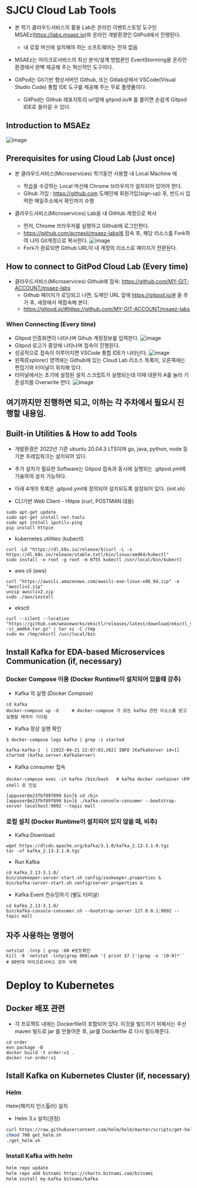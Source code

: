 # SJCU Cloud Lab Tools

- 본 학기 클라우드서비스의 활용 Lab은 온라인 이벤트스토밍 도구인 MSAEz(https://labs.msaez.io)와 온라인 개발환경인 GitPod에서 진행된다.
  - 내 로컬 머신에 설치해야 하는 소프트웨어는 전혀 없음

- MSAEz는 마이크로서비스의 최신 분석/설계 방법론인 EventStorming을 온라인 환경에서 완벽 제공해 주는 혁신적인 도구이다. 

- GitPod는 Git기반 형상서버인 Github, 또는 Gitlab상에서 VSCode(Visual Studio Code) 통합 IDE 도구를 제공해 주는 무료  플랫폼이다.
  - GitPod는 Github 레포지토리 url앞에 gitpod.io/# 를 붙이면 손쉽게 Gitpod IDE로 들어갈 수 있다.


## Introduction to MSAEz
![image](https://user-images.githubusercontent.com/35618409/187050405-cea49907-cb81-48a2-9533-30133793197a.png)


## Prerequisites for using Cloud Lab (Just once)
- 본 클라우드서비스(Microservices) 학기동안 사용할 내 Local Machine 에
  - 학습을 수강하는 Local 머신에 Chrome 브라우저가 설치되어 있어야 한다.
  - Gihub 가입 : https://github.com 도메인에 회원가입(sign-up) 후, 반드시 입력한 메일주소에서 확인까지 수행

- 클라우드서비스(Microservices) Lab을 내 GitHub 계정으로 복사
  - 먼저, Chrome 브라우저를 실행하고 Github에 로그인한다.
  - https://github.com/acmexii/msaez-labs에 접속 후, 해당 리소스를 Fork하여 나의 Git계정으로 복사한다.
![image](https://user-images.githubusercontent.com/35618409/187021900-f0285913-5fab-4ab0-9fe9-a9a4d75a2618.png)
  - Fork가 완료되면 Github URL이 내 계정의 리소스로 페이지가 전환된다.


## How to connect to GitPod Cloud Lab (Every time)
- 클라우드서비스(Microservices) Github에 접속: https://github.com/MY-GIT-ACCOUNT/msaez-labs
  - Github 페이지가 로딩되고 나면, 도메인 URL 앞에 https://gitpod.io/# 을 추가 후, 새창에서 재접속해 본다.
  - https://gitpod.io/#https://github.com/MY-GIT-ACCOUNT/msaez-labs


### When Connecting (Every time)
- Gitpod 인증화면이 나타나며 Gihub 계정정보를 입력한다.
![image](https://user-images.githubusercontent.com/35618409/187013335-cee187a1-cd43-4752-b881-424af1a9f2f9.png)
- Gitpod 로고가 중앙에 나타나며 접속이 진행된다.
- 성공적으로 접속이 이루어지면 VSCode 통합 IDE가 나타난다.
![image](https://user-images.githubusercontent.com/35618409/187012423-53229178-9221-492f-bf75-b493e99782be.png)
- 왼쪽(Explorer) 영역에는 Github에 있는 Cloud Lab 리소스 목록이, 오른쪽에는 편집기와 터미널이 위치해 있다.
- 터미널에서는 초기에 설정된 설치 스크립트가 실행되는데 이때 대문자 A를 눌러 기존설치를 Overwrite 한다.
![image](https://user-images.githubusercontent.com/35618409/190939445-68358ce2-53cd-4565-af1d-25aa29c9ebcf.png)



## 여기까지만 진행하면 되고, 이하는 각 주차에서 필요시 진행할 내용임. 


## Built-in Utilities & How to add Tools 
- 개발환경은 2022년 기준 ubuntu 20.04.3 LTS이며 go, java, python, node 등 기본 프레임워크는 설치되어 있다.
- 추가 설치가 필요한 Software는 Gitpod 접속과 동시에 실행되는 .gitpod.yml에 기술하여 설치 가능하다.
- 아래 4개의 목록은 .gitpod.yml에 정의되어 설치되도록 설정되어 있다. (init.sh)

- CLI기반 Web Client - Httpie (curl, POSTMAN 대용) 
```
sudo apt-get update
sudo apt-get install net-tools
sudo apt install iputils-ping
pip install httpie
```

- kubernetes utilities (kubectl)
```
curl -LO "https://dl.k8s.io/release/$(curl -L -s https://dl.k8s.io/release/stable.txt)/bin/linux/amd64/kubectl"
sudo install -o root -g root -m 0755 kubectl /usr/local/bin/kubectl
```

- aws cli (aws)
```
curl "https://awscli.amazonaws.com/awscli-exe-linux-x86_64.zip" -o "awscliv2.zip"
unzip awscliv2.zip
sudo ./aws/install
```

- eksctl 
```
curl --silent --location "https://github.com/weaveworks/eksctl/releases/latest/download/eksctl_$(uname -s)_amd64.tar.gz" | tar xz -C /tmp
sudo mv /tmp/eksctl /usr/local/bin
```

## Install Kafka for EDA-based Microservices Communication (if, necessary)

### Docker Compose 이용 (Docker Runtime이 설치되어 있을때 강추)
- Kafka 의 실행 (Docker Compose)
```
cd kafka
docker-compose up -d     # docker-compose 가 모든 kafka 관련 리소스를 받고 실행할 때까지 기다림
```
- Kafka 정상 실행 확인
```
$ docker-compose logs kafka | grep -i started    

kafka-kafka-1  | [2022-04-21 22:07:03,262] INFO [KafkaServer id=1] started (kafka.server.KafkaServer)
```
- Kafka consumer 접속
```
docker-compose exec -it kafka /bin/bash   # kafka docker container 내부 shell 로 진입

[appuser@e23fbf89f899 bin]$ cd /bin
[appuser@e23fbf89f899 bin]$ ./kafka-console-consumer --bootstrap-server localhost:9092 --topic mall
```


### 로컬 설치 (Docker Runtime이 설치되어 있지 않을 때, 비추)
- Kafka Download
```
wget https://dlcdn.apache.org/kafka/3.1.0/kafka_2.13-3.1.0.tgz
tar -xf kafka_2.13-3.1.0.tgz
```

- Run Kafka
```
cd kafka_2.13-3.1.0/
bin/zookeeper-server-start.sh config/zookeeper.properties &
bin/kafka-server-start.sh config/server.properties &
```

- Kafka Event 컨슈밍하기 (별도 터미널)
```
cd kafka_2.13-3.1.0/
bin/kafka-console-consumer.sh --bootstrap-server 127.0.0.1:9092 --topic mall
```

## 자주 사용하는 명령어
```
netstat -lntp | grep :80 #포트확인
kill -9 `netstat -lntp|grep 808|awk '{ print $7 }'|grep -o '[0-9]*'`   # 80번대 마이크로서비스 모두 삭제
```

# Deploy to Kubernetes

## Docker 배포 관련

- 각 프로젝트 내에는 Dockerfile이 포함되어 있다. 이것을 빌드하기 위해서는 우선 maven 빌드로 jar 를 만들어준 후, jar를 Dockerfile 로 다시 빌드해준다.

```
cd order
mvn package -B
docker build -t order:v1 .
docker run order:v1
```

## Istall Kafka on Kubernetes Cluster (if, necessary)

### Helm 
Helm(패키지 인스톨러) 설치
- Helm 3.x 설치(권장)
```bash
curl https://raw.githubusercontent.com/helm/helm/master/scripts/get-helm-3 > get_helm.sh
chmod 700 get_helm.sh
./get_helm.sh
```

### Install Kafka with helm
```bash
helm repo update
helm repo add bitnami https://charts.bitnami.com/bitnami
helm install my-kafka bitnami/kafka
```
 
